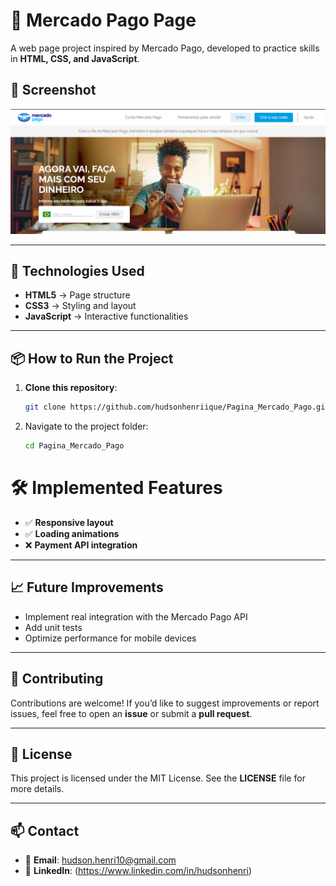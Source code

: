 # 🏦 Mercado Pago Page

A web page project inspired by Mercado Pago, developed to practice skills in **HTML, CSS, and JavaScript**.

## 📸 Screenshot

![Project Screenshot](screenshot.PNG)

---

## 🚀 Technologies Used

- **HTML5** → Page structure  
- **CSS3** → Styling and layout  
- **JavaScript** → Interactive functionalities  

---

## 📦 How to Run the Project

1. **Clone this repository**:

   ```bash
   git clone https://github.com/hudsonhenriique/Pagina_Mercado_Pago.git
   ```

3. Navigate to the project folder:
   ```bash
   cd Pagina_Mercado_Pago
   ```
# 🛠️ Implemented Features

- ✅ **Responsive layout**  
- ✅ **Loading animations**  
- ❌ **Payment API integration**
  
---

## 📈 Future Improvements

- Implement real integration with the Mercado Pago API
- Add unit tests
- Optimize performance for mobile devices

---

## 🤝 Contributing

Contributions are welcome!
If you’d like to suggest improvements or report issues, feel free to open an **issue** or submit a **pull request**.  

---

## 📄 License

This project is licensed under the MIT License.
See the **LICENSE** file for more details.

---

## 📫 Contact

- 📧 **Email**: hudson.henri10@gmail.com 
- 💼 **LinkedIn**: (https://www.linkedin.com/in/hudsonhenri)  
